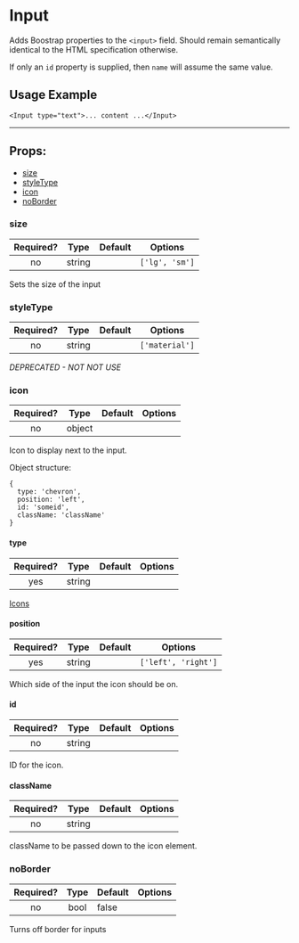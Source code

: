 # Input

Adds Boostrap properties to the `<input>` field. Should remain semantically identical to the HTML specification otherwise.

If only an `id` property is supplied, then `name` will assume the same value.

## Usage Example

```JSX
<Input type="text">... content ...</Input>
```

---

## Props:

* [size](#size)
* [styleType](#styletype)
* [icon](#icon)
* [noBorder](#noborder)

### size

| Required? | Type | Default | Options |
|:---:|:---:|---|---|
| no | string | | `['lg', 'sm']` |

Sets the size of the input

### styleType

| Required? | Type | Default | Options |
|:---:|:---:|---|---|
| no | string | | `['material']` |

*DEPRECATED - NOT NOT USE*

### icon

| Required? | Type | Default | Options |
|:---:|:---:|---|---|
| no | object | | |

Icon to display next to the input.

Object structure:

```
{
  type: 'chevron',
  position: 'left',
  id: 'someid',
  className: 'className'
}
```

#### type

| Required? | Type | Default | Options |
|:---:|:---:|---|---|
| yes | string | | |

[Icons](https://github.com/abcfinancial2/quarkicons)

#### position

| Required? | Type | Default | Options |
|:---:|:---:|---|---|
| yes | string | | `['left', 'right']` |

Which side of the input the icon should be on.

#### id

| Required? | Type | Default | Options |
|:---:|:---:|---|---|
| no | string | | |

ID for the icon.

#### className

| Required? | Type | Default | Options |
|:---:|:---:|---|---|
| no | string | |  |

className to be passed down to the icon element.

### noBorder

| Required? | Type | Default | Options |
|:---:|:---:|---|---|
| no | bool | false | |

Turns off border for inputs